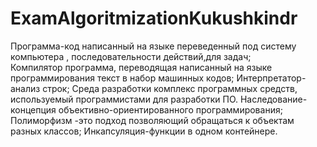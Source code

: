 # ExamAlgoritmizationKukushkindr
Программа-код написанный на  языке переведенный под систему компьютера , последовательности действий,для задач; Компилятор программа, переводящая написанный на языке программирования текст в набор машинных кодов; Интерпретатор-анализ строк; Среда разработки комплекс программных средств, используемый программистами для разработки ПО.
Наследование-концепция объективно-ориентированного программирования; Полиморфизм -это подход позволяющий обращаться к объектам разных классов; Инкапсуляция-функции в одном контейнере.
